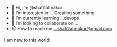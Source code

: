 - 👋 Hi, I’m @shafi1atmakur
- 👀 I’m interested in ... Creating something
- 🌱 I’m currently learning ...devops
- 💞️ I’m looking to collaborate on ...
- 📫 How to reach me ...shafi2atmakur@gmail.com

<!---
shafi1atmakur/shafi1atmakur is a ✨ special ✨ repository because its `README.md` (this file) appears on your GitHub profile.
You can click the Preview link to take a look at your changes.
--->



I am new to this world!
